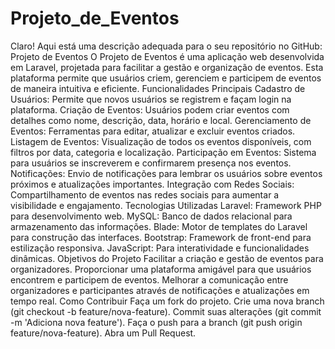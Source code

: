 # Projeto_de_Eventos
  Claro! Aqui está uma descrição adequada para o seu repositório no GitHub:  Projeto de Eventos O Projeto de Eventos é uma aplicação web desenvolvida em Laravel, projetada para facilitar a gestão e organização de eventos. Esta plataforma permite que usuários criem, gerenciem e participem de eventos de maneira intuitiva e eficiente.  Funcionalidades Principais Cadastro de Usuários: Permite que novos usuários se registrem e façam login na plataforma. Criação de Eventos: Usuários podem criar eventos com detalhes como nome, descrição, data, horário e local. Gerenciamento de Eventos: Ferramentas para editar, atualizar e excluir eventos criados. Listagem de Eventos: Visualização de todos os eventos disponíveis, com filtros por data, categoria e localização. Participação em Eventos: Sistema para usuários se inscreverem e confirmarem presença nos eventos. Notificações: Envio de notificações para lembrar os usuários sobre eventos próximos e atualizações importantes. Integração com Redes Sociais: Compartilhamento de eventos nas redes sociais para aumentar a visibilidade e engajamento. Tecnologias Utilizadas Laravel: Framework PHP para desenvolvimento web. MySQL: Banco de dados relacional para armazenamento das informações. Blade: Motor de templates do Laravel para construção das interfaces. Bootstrap: Framework de front-end para estilização responsiva. JavaScript: Para interatividade e funcionalidades dinâmicas. Objetivos do Projeto Facilitar a criação e gestão de eventos para organizadores. Proporcionar uma plataforma amigável para que usuários encontrem e participem de eventos. Melhorar a comunicação entre organizadores e participantes através de notificações e atualizações em tempo real. Como Contribuir Faça um fork do projeto. Crie uma nova branch (git checkout -b feature/nova-feature). Commit suas alterações (git commit -m 'Adiciona nova feature'). Faça o push para a branch (git push origin feature/nova-feature). Abra um Pull Request.
